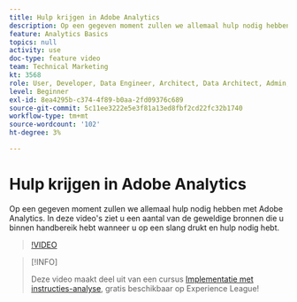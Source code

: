 ```yaml
---
title: Hulp krijgen in Adobe Analytics
description: Op een gegeven moment zullen we allemaal hulp nodig hebben met Adobe Analytics. In deze video's ziet u een aantal van de geweldige bronnen die u binnen handbereik hebt wanneer u op een slang drukt en hulp nodig hebt.
feature: Analytics Basics
topics: null
activity: use
doc-type: feature video
team: Technical Marketing
kt: 3568
role: User, Developer, Data Engineer, Architect, Data Architect, Admin, Leader
level: Beginner
exl-id: 8ea4295b-c374-4f89-b0aa-2fd09376c689
source-git-commit: 5c11ee3222e5e3f81a13ed8fbf2cd22fc32b1740
workflow-type: tm+mt
source-wordcount: '102'
ht-degree: 3%

---
```


# Hulp krijgen in Adobe Analytics

Op een gegeven moment zullen we allemaal hulp nodig hebben met Adobe Analytics. In deze video&#39;s ziet u een aantal van de geweldige bronnen die u binnen handbereik hebt wanneer u op een slang drukt en hulp nodig hebt.

>[!VIDEO](https://video.tv.adobe.com/v/28753/?quality=12)

>[!INFO]
>
> Deze video maakt deel uit van een cursus [Implementatie met instructies-analyse](https://experienceleague.adobe.com/?recommended=Analytics-D-1-2019.1), gratis beschikbaar op Experience League!